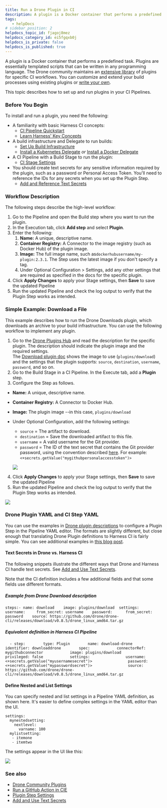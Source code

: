 ```yaml
---
title: Run a Drone Plugin in CI
description: A plugin is a Docker container that performs a predefined task. Plugins are essentially templated scripts that can be written in any programming language. The Drone community maintains an extensive l…
tags: 
   - helpDocs
# sidebar_position: 2
helpdocs_topic_id: fjagoj8mez
helpdocs_category_id: ei5fgqxb0j
helpdocs_is_private: false
helpdocs_is_published: true
---
```


A plugin is a Docker container that performs a predefined task. Plugins are essentially templated scripts that can be written in any programming language. The Drone community maintains an [extensive library](https://plugins.drone.io/) of plugins for specific CI workflows. You can customize and extend your build processes using existing plugins or [write your own](https://harness.io/blog/continuous-integration/write-first-plugin-for-cie/).

This topic describes how to set up and run plugins in your CI Pipelines.


### Before You Begin

To install and run a plugin, you need the following:

* A familiarity with basic Harness CI concepts:
	+ [CI Pipeline Quickstart](../../ci-quickstarts/ci-pipeline-quickstart.md)
	+ [Learn Harness' Key Concepts](../../../getting-started/learn-harness-key-concepts.md)
* A build infrastructure and Delegate to run builds:
	+ [Set Up Build Infrastructure](https://docs.harness.io/category/set-up-build-infrastructure)
	+ [Install a Kubernetes Delegate](../../../platform/2_Delegates/delegate-guide/install-a-kubernetes-delegate.md) *or* [Install a Docker Delegate](../../../platform/2_Delegates/delegate-install-docker/install-a-docker-delegate.md)
* A CI Pipeline with a Build Stage to run the plugin:
	+ [CI Stage Settings](../../ci-technical-reference/ci-stage-settings.md)
* You should create text secrets for any sensitive information required by the plugin, such as a password or Personal Access Token. You'll need to reference the IDs for any secrets when you set up the Plugin Step.
	+ [Add and Reference Text Secrets](../../../platform/6_Security/2-add-use-text-secrets.md)

### Workflow Description

The following steps describe the high-level workflow:

1. Go to the Pipeline and open the Build step where you want to run the plugin.
2. In the Execution tab, click **Add step** and select **Plugin**.
3. Enter the following:
	1. **Name:** A unique, descriptive name.
	2. **Container Registry:** A Connector to the image registry (such as Docker Hub) of the plugin image.
	3. **Image:** The full image name, such as`dockerhubusername/my-plugin:2.3.1`. The Step uses the latest image if you don't specify a tag.
	4. Under Optional Configuration > Settings, add any other settings that are required as specified in the docs for the specific plugin.
4. Click **Apply Changes** to apply your Stage settings, then **Save** to save the updated Pipeline
5. Run the updated Pipeline and check the log output to verify that the Plugin Step works as intended.

### Simple Example: Download a File

This example describes how to run the Drone Downloads plugin, which downloads an archive to your build infrastructure. You can use the following workflow to implement any plugin.

1. Go to the [Drone Plugins Hub](https://plugins.drone.io/) and read the description for the specific plugin. The description should indicate the plugin image and the required settings.  
The [Download plugin doc](https://plugins.drone.io/plugins/download) shows the image to use (`plugins/download`) and the settings that the plugin supports: `source`, `destination`, `username`, `password`, and so on.
2. Go to the Build Stage in a CI Pipeline. In the Execute tab, add a **Plugin** step.
3. Configure the Step as follows.
* **Name:** A unique, descriptive name.
* **Container Registry:** A Connector to Docker Hub.
* **Image:** The plugin image --in this case, `plugins/download`
* Under Optional Configuration, add the following settings:
	+ `source` = The artifact to download.
	+ `destination` = Save the downloaded artifact to this file.
	+ `username` = A valid username for the Git provider.
	+ `password` = The ID of the text secret that contains the Git provider password, using the convention described [here](../../../platform/6_Security/2-add-use-text-secrets.md#step-3-reference-the-encrypted-text-by-identifier). For example: `<+secrets.getValue("mygithubpersonalaccesstoken")>`
  
   ![](./static/run-a-drone-plugin-in-ci-00.png)
   
4. Click **Apply Changes** to apply your Stage settings, then **Save** to save the updated Pipeline
5. Run the updated Pipeline and check the log output to verify that the Plugin Step works as intended.

  ![](./static/run-a-drone-plugin-in-ci-01.png)

### Drone Plugin YAML and CI Step YAML

You can use the examples in [Drone plugin descriptions](https://plugins.drone.io/) to configure a Plugin Step in the Pipeline YAML editor. The formats are slightly different, but close enough that translating Drone Plugin definitions to Harness CI is fairly simple. You can see additional examples in [this blog post](https://harness.io/blog/continuous-integration/github-actions-support-harness-ci/).

#### Text Secrets in Drone vs. Harness CI

The following snippets illustrate the different ways that Drone and Harness CI handle text secrets. See [Add and Use Text Secrets](../../../platform/6_Security/2-add-use-text-secrets.md).

Note that the CI definition includes a few additional fields and that some fields use different formats.


##### Example from Drone Download description

```
steps:- name: download    image: plugins/download  settings:    username:     from_secret: username    password:      from_secret: password    source: https://github.com/drone/drone-cli/releases/download/v0.8.5/drone_linux_amd64.tar.gz                                  
```

##### Equivalent definition in Harness CI Pipeline

```
  - step:        type: Plugin        name: download-drone        identifier: downloaddrone        spec:            connectorRef: mygithubconnector            image: plugins/download            privileged: false            settings:                username: <+secrets.getValue("myusernamesecret")>                password: <+secrets.getValue("mypasswordsecret")>                source: https://github.com/drone/drone-cli/releases/download/v0.8.5/drone_linux_amd64.tar.gz
```


#### Define Nested and List Settings

You can specify nested and list settings in a Pipeline YAML definition, as shown here. It's easier to define complex settings in the YAML editor than the UI.


```
settings:  
  mynestedsetting:  
    nextlevel:   
      varname: 100  
  mylistsetting:  
   - itemone   
   - itemtwo
```
The settings appear in the UI like this:

![](./static/run-a-drone-plugin-in-ci-02.png)

### See also

* [Drone Community Plugins](https://plugins.drone.io/)
* [Run a GitHub Action in CIE](run-a-git-hub-action-in-cie.md)
* [Plugin Step Settings](../../ci-technical-reference/plugin-step-settings-reference.md)
* [Add and Use Text Secrets](../../../platform/6_Security/2-add-use-text-secrets.md)

